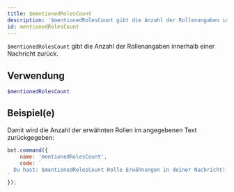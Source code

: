 ```yaml
---
title: $mentionedRolesCount
description: '$mentionedRolesCount gibt die Anzahl der Rollenangaben innerhalb einer Nachricht zurück.'
id: mentionedRolesCount
---
```


`$mentionedRolesCount` gibt die Anzahl der Rollenangaben innerhalb einer Nachricht zurück.

## Verwendung

```php
$mentionedRolesCount
```

## Beispiel(e)

Damit wird die Anzahl der erwähnten Rollen im angegebenen Text zurückgegeben:

```javascript
bot.command({
    name: 'mentionedRolesCount',
    code: `
  Du hast: $mentionedRolesCount Rolle Erwähnungen in deiner Nachricht!
`
});
```
